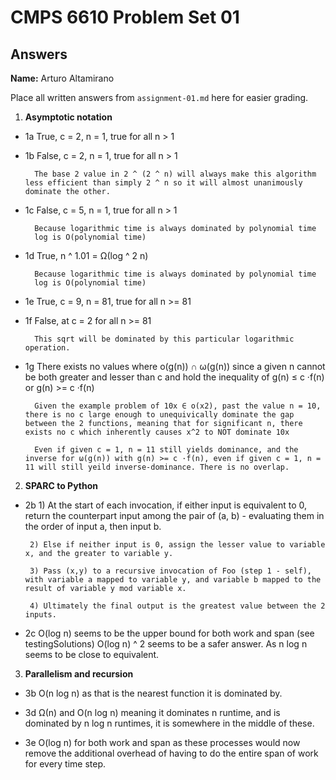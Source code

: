   # CMPS 6610 Problem Set 01
## Answers

**Name:** Arturo Altamirano


Place all written answers from `assignment-01.md` here for easier grading.

1. **Asymptotic notation**

  - 1a    True, c = 2, n = 1, true for all n > 1
 
  - 1b    False, c = 2, n = 1, true for all n > 1

          The base 2 value in 2 ^ (2 ^ n) will always make this algorithm less efficient than simply 2 ^ n so it will almost unanimously dominate the other. 

  - 1c    False, c = 5, n = 1, true for all n > 1

          Because logarithmic time is always dominated by polynomial time
          log is O(polynomial time)

  - 1d    True, n ^ 1.01 = Ω(log ^ 2 n)

          Because logarithmic time is always dominated by polynomial time
          log is O(polynomial time)

  - 1e    True, c = 9, n = 81, true for all n >= 81

  - 1f    False, at c = 2 for all n >= 81
  
          This sqrt will be dominated by this particular logarithmic operation. 

  - 1g    There exists no values where o(g(n)) ∩ ω(g(n)) since a given n
          cannot be both greater and lesser than c and hold the inequality of g(n) ≤ c ·f(n) or g(n) >= c ·f(n)
          
          Given the example problem of 10x ∈ o(x2), past the value n = 10, there is no c large enough to unequivically dominate the gap between the 2 functions, meaning that for significant n, there exists no c which inherently causes x^2 to NOT dominate 10x

          Even if given c = 1, n = 11 still yields dominance, and the inverse for ω(g(n)) with g(n) >= c ·f(n), even if given c = 1, n = 11 will still yeild inverse-dominance. There is no overlap.

2. **SPARC to Python**

  - 2b 
         1) At the start of each invocation, if either input is equivalent to 0, return the counterpart input among the pair of (a, b) - evaluating them in the order of input a, then input b. 
       
         2) Else if neither input is 0, assign the lesser value to variable x, and the greater to variable y. 
       
         3) Pass (x,y) to a recursive invocation of Foo (step 1 - self), with variable a mapped to variable y, and variable b mapped to the result of variable y mod variable x. 

         4) Ultimately the final output is the greatest value between the 2 inputs.

  - 2c O(log n) seems to be the upper bound for both work and span (see testingSolutions)
          O(log n) ^ 2 seems to be a safer answer. As n log n seems to be close to equivalent.

3. **Parallelism and recursion**

  - 3b O(n log n) as that is the nearest function it is dominated by.

  - 3d Ω(n) and O(n log n) meaning it dominates n runtime, and is dominated by n log n runtimes, it is somewhere in the middle of these.

  - 3e O(log n) for both work and span as these processes would now remove the additional overhead of having to do the entire span of work for every time step.
